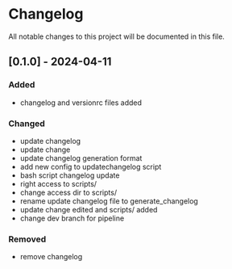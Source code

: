 # Changelog

All notable changes to this project will be documented in this file.

## [0.1.0] - 2024-04-11

### Added

- changelog and versionrc files added

### Changed

- update changelog
- update change
- update changelog generation format
- add new config to updatechangelog script
- bash script changelog update
- right access to scripts/
- change access dir to scripts/
- rename update changelog file to generate_changelog
- update change edited and scripts/ added
- change dev branch for pipeline

### Removed

- remove changelog


